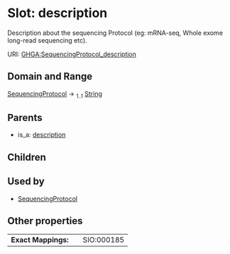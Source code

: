 
# Slot: description


Description about the sequencing Protocol (eg: mRNA-seq, Whole exome long-read sequencing etc).

URI: [GHGA:SequencingProtocol_description](https://w3id.org/GHGA/SequencingProtocol_description)


## Domain and Range

[SequencingProtocol](SequencingProtocol.md) &#8594;  <sub>1..1</sub> [String](types/String.md)

## Parents

 *  is_a: [description](description.md)

## Children


## Used by

 * [SequencingProtocol](SequencingProtocol.md)

## Other properties

|  |  |  |
| --- | --- | --- |
| **Exact Mappings:** | | SIO:000185 |

